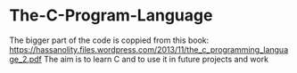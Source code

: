 # The-C-Program-Language
The bigger part of the code is coppied from this book: https://hassanolity.files.wordpress.com/2013/11/the_c_programming_language_2.pdf
The aim is to learn C and to use it in future projects and work 
